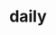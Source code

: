 ---
title: "daily"
layout: category
permalink: /categories/daily
author_profile: true
taxonomy: daily
---
